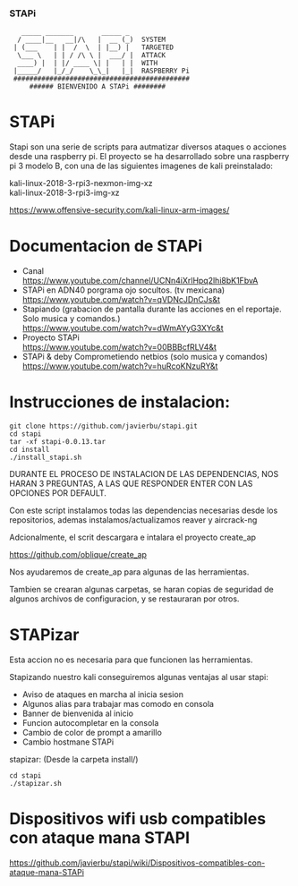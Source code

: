 ### STAPi
```
   _____ _______       _____ _ 
  / ____|__   __|/\   |  __ (_)  SYSTEM
 | (___    | |  /  \  | |__) |   TARGETED
  \___ \   | | / /\ \ |  ___/ |  ATTACK
  ____) |  | |/ ____ \| |   | |  WITH
 |_____/   |_/_/    \_\_|   |_|  RASPBERRY Pi
 ############################################
     ###### BIENVENIDO A STAPi ########    
```

STAPi
==========


Stapi son una serie de scripts para autmatizar diversos ataques o acciones desde una raspberry pi.
El proyecto se ha desarrollado sobre una raspberry pi 3 modelo B, con una de las siguientes imagenes de kali preinstalado:

kali-linux-2018-3-rpi3-nexmon-img-xz \
kali-linux-2018-3-rpi3-img-xz

https://www.offensive-security.com/kali-linux-arm-images/

Documentacion de STAPi
======================
- Canal \
https://www.youtube.com/channel/UCNn4iXrlHpq2lhi8bK1FbvA
- STAPi en ADN40 porgrama ojo socultos. (tv mexicana) \
https://www.youtube.com/watch?v=qVDNcJDnCJs&t
- Stapiando (grabacion de pantalla durante las acciones en el reportaje. Solo musica y comandos.) \
https://www.youtube.com/watch?v=dWmAYyG3XYc&t
- Proyecto STAPi \
https://www.youtube.com/watch?v=00BBBcfRLV4&t
- STAPi & deby Comprometiendo netbios (solo musica y comandos) \
https://www.youtube.com/watch?v=huRcoKNzuRY&t



Instrucciones de instalacion:
==============================
```
git clone https://github.com/javierbu/stapi.git
cd stapi
tar -xf stapi-0.0.13.tar
cd install
./install_stapi.sh
```
DURANTE EL PROCESO DE INSTALACION DE LAS DEPENDENCIAS, NOS HARAN 3 PREGUNTAS, A LAS QUE RESPONDER ENTER CON LAS OPCIONES POR DEFAULT.

Con este script instalamos todas las dependencias necesarias desde los repositorios, ademas instalamos/actualizamos reaver y aircrack-ng

Adcionalmente, el scrit descargara e intalara el proyecto create_ap

https://github.com/oblique/create_ap

Nos ayudaremos de create_ap para algunas de las herramientas.

Tambien se crearan algunas carpetas, se haran copias de seguridad de algunos archivos de configuracion, y se restauraran por otros.

STAPizar
========

Esta accion no es necesaria para que funcionen las herramientas.

Stapizando nuestro kali conseguiremos algunas ventajas al usar stapi:

- Aviso de ataques en marcha al inicia sesion 
- Algunos alias para trabajar mas comodo en consola 
- Banner de bienvenida al inicio 
- Funcion autocompletar en la consola 
- Cambio de color de prompt a amarillo 
- Cambio hostmane STAPi 

stapizar:
(Desde la carpeta install/)
```
cd stapi
./stapizar.sh
```
Dispositivos wifi usb compatibles con ataque mana STAPI
=======================================================
https://github.com/javierbu/stapi/wiki/Dispositivos-compatibles-con-ataque-mana-STAPi



